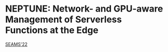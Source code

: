 # NEPTUNE: Network- and GPU-aware Management of Serverless Functions at the Edge

[SEAMS'22](https://arxiv.org/abs/2205.04320)
